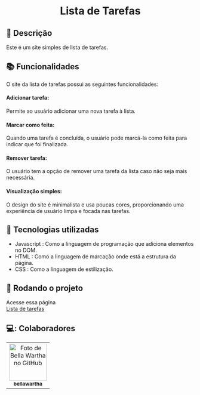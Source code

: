 <h1 align="center">Lista de Tarefas </h1>

## :memo: Descrição
Este é um site simples de lista de tarefas.

## :books: Funcionalidades
O site da lista de tarefas possui as seguintes funcionalidades:

#### Adicionar tarefa:
Permite ao usuário adicionar uma nova tarefa à lista.

#### Marcar como feita: 
Quando uma tarefa é concluída, o usuário pode marcá-la como feita para indicar que foi finalizada.

#### Remover tarefa: 
O usuário tem a opção de remover uma tarefa da lista caso não seja mais necessária.

#### Visualização simples:
O design do site é minimalista e usa poucas cores, proporcionando uma experiência de usuário limpa e focada nas tarefas.

## :wrench: Tecnologias utilizadas
* Javascript : Como a linguagem de programação que adiciona elementos no DOM.
* HTML : Como a linguagem de marcação onde está a estrutura da página.
* CSS : Como a linguagem de estilização.

## :rocket: Rodando o projeto
Acesse essa página <br>
<a href="https://bellawartha.github.io/Lista-de-tarefas/"> Lista de tarefas</a>

## 💻: Colaboradores
<table>
  <tr>
    <td align="center">
      <a href="https://github.com/bellawartha">
        <img src="https://avatars.githubusercontent.com/u/91399248?v=4" width="100px;" alt="Foto de Bella Wartha no GitHub"/><br>
        <sub>
          <b>bellawartha</b>
        </sub>
      </a>
    </td>
  </tr>
</table>
